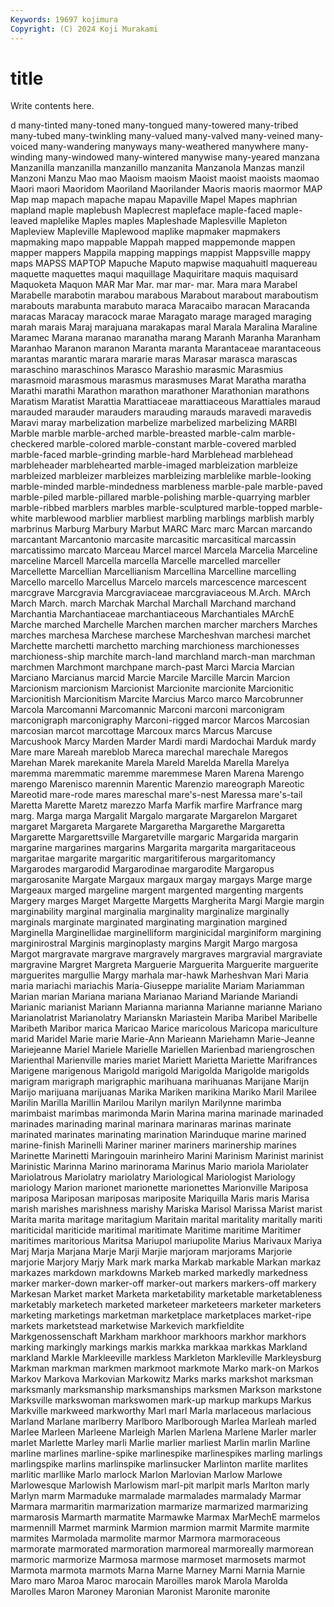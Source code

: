 ```yaml
---
Keywords: 19697 kojimura
Copyright: (C) 2024 Koji Murakami
---
```


# title

Write contents here.



d many-tinted many-toned many-tongued many-towered
many-tribed many-tubed many-twinkling many-valued many-valved many-veined many-voiced many-wandering manyways many-weathered
manywhere many-winding many-windowed many-wintered manywise many-yeared manzana Manzanilla manzanilla manzanillo
manzanita Manzanola Manzas manzil Manzoni Manzu Mao mao Maoism maoism
Maoist maoist maoists maomao Maori maori Maoridom Maoriland Maorilander Maoris
maoris maormor MAP Map map mapach mapache mapau Mapaville Mapel
Mapes maphrian mapland maple maplebush Maplecrest mapleface maple-faced maple-leaved maplelike
Maples maples Mapleshade Maplesville Mapleton Mapleview Mapleville Maplewood maplike mapmaker
mapmakers mapmaking mapo mappable Mappah mapped mappemonde mappen mapper mappers
Mappila mapping mappings mappist Mappsville mappy maps MAPSS MAPTOP Mapuche
Maputo mapwise maquahuitl maquereau maquette maquettes maqui maquillage Maquiritare maquis
maquisard Maquoketa Maquon MAR Mar Mar. mar mar- mar. Mara
mara Marabel Marabelle marabotin marabou marabous Marabout marabout maraboutism marabouts
marabunta marabuto maraca Maracaibo maracan Maracanda maracas Maracay maracock marae
Maragato marage maraged maraging marah marais Maraj marajuana marakapas maral
Marala Maralina Maraline Maramec Marana maranao maranatha marang Maranh Maranha
Maranham Maranhao Maranon maranon Maranta maranta Marantaceae marantaceous marantas marantic
marara mararie maras Marasar marasca marascas maraschino maraschinos Marasco Marashio
marasmic Marasmius marasmoid marasmous marasmus marasmuses Marat Maratha maratha Marathi
marathi Marathon marathon marathoner Marathonian marathons Maratism Maratist Marattia Marattiaceae
marattiaceous Marattiales maraud marauded marauder marauders marauding marauds maravedi maravedis
Maravi maray marbelization marbelize marbelized marbelizing MARBI Marble marble marble-arched
marble-breasted marble-calm marble-checkered marble-colored marble-constant marble-covered marbled marble-faced marble-grinding marble-hard
Marblehead marblehead marbleheader marblehearted marble-imaged marbleization marbleize marbleized marbleizer marbleizes
marbleizing marblelike marble-looking marble-minded marble-mindedness marbleness marble-pale marble-paved marble-piled marble-pillared
marble-polishing marble-quarrying marbler marble-ribbed marblers marbles marble-sculptured marble-topped marble-white marblewood
marblier marbliest marbling marblings marblish marbly marbrinus Marburg Marbury Marbut
MARC Marc marc Marcan marcando marcantant Marcantonio marcasite marcasitic marcasitical
marcassin marcatissimo marcato Marceau Marcel marcel Marcela Marcelia Marceline marceline
Marcell Marcella marcella Marcelle marcelled marceller Marcellette Marcellian Marcellianism Marcellina
Marcelline marcelling Marcello marcello Marcellus Marcelo marcels marcescence marcescent marcgrave
Marcgravia Marcgraviaceae marcgraviaceous M.Arch. MArch March March. march Marchak Marchal
Marchall Marchand marchand Marchantia Marchantiaceae marchantiaceous Marchantiales MArchE Marche marched
Marchelle Marchen marchen marcher marchers Marches marches marchesa Marchese marchese
Marcheshvan marchesi marchet Marchette marchetti marchetto marching marchioness marchionesses marchioness-ship
marchite march-land marchland march-man marchman marchmen Marchmont marchpane march-past Marci
Marcia Marcian Marciano Marcianus marcid Marcie Marcile Marcille Marcin Marcion
Marcionism marcionism Marcionist Marcionite marcionite Marcionitic Marcionitish Marcionitism Marcite Marcius
Marco marco Marcobrunner Marcola Marcomanni Marcomannic Marconi marconi marconigram marconigraph
marconigraphy Marconi-rigged marcor Marcos Marcosian marcosian marcot marcottage Marcoux marcs
Marcus Marcuse Marcushook Marcy Marden Marder Mardi mardi Mardochai Marduk
mardy Mare mare Mareah mareblob Mareca marechal marechale Maregos Marehan
Marek marekanite Marela Mareld Marelda Marella Marelya maremma maremmatic maremme
maremmese Maren Marena Marengo marengo Marenisco marennin Marentic Marenzio mareograph
Mareotic Mareotid mare-rode mares mareschal mare's-nest Maressa mare's-tail Maretta Marette
Maretz marezzo Marfa Marfik marfire Marfrance marg marg. Marga marga
Margalit Margalo margarate Margarelon Margaret margaret Margareta Margarete Margaretha Margarethe
Margaretta Margarette Margarettsville Margaretville margaric Margarida margarin margarine margarines margarins
Margarita margarita margaritaceous margaritae margarite margaritic margaritiferous margaritomancy Margarodes margarodid
Margarodinae margarodite Margaropus margarosanite Margate Margaux margaux margay margays Marge
marge Margeaux marged margeline margent margented margenting margents Margery marges
Marget Margette Margetts Margherita Margi Margie margin marginability marginal marginalia
marginality marginalize marginally marginals marginate marginated marginating margination margined Marginella
Marginellidae marginelliform marginicidal marginiform margining marginirostral Marginis marginoplasty margins Margit
Margo margosa Margot margravate margrave margravely margraves margravial margraviate margravine
Margret Margreta Marguerie Marguerita Marguerite marguerite marguerites margullie Margy marhala
mar-hawk Marheshvan Mari Maria maria mariachi mariachis Maria-Giuseppe marialite Mariam
Mariamman Marian marian Mariana mariana Marianao Mariand Mariande Mariandi Marianic
marianist Mariann Marianna marianna Marianne marianne Mariano Marianolatrist Marianolatry Marianskn
Mariastein Mariba Maribel Maribelle Maribeth Maribor marica Maricao Marice maricolous
Maricopa mariculture marid Maridel Marie marie Marie-Ann Marieann Mariehamn Marie-Jeanne
Mariejeanne Mariel Mariele Marielle Mariellen Marienbad mariengroschen Marienthal Marienville maries
mariet Mariett Marietta Mariette Marifrances Marigene marigenous Marigold marigold Marigolda
Marigolde marigolds marigram marigraph marigraphic marihuana marihuanas Marijane Marijn Marijo
marijuana marijuanas Marika Mariken marikina Mariko Maril Marilee Marilin Marilla
Marillin Marilou Marilyn marilyn Marilynne marimba marimbaist marimbas marimonda Marin
Marina marina marinade marinaded marinades marinading marinal marinara marinaras marinas
marinate marinated marinates marinating marination Marinduque marine marined marine-finish Marinelli
Mariner mariner mariners marinership marines Marinette Marinetti Maringouin marinheiro Marini
Marinism Marinist marinist Marinistic Marinna Marino marinorama Marinus Mario mariola
Mariolater Mariolatrous Mariolatry mariolatry Mariological Mariologist Mariology mariology Marion marionet
marionette marionettes Marionville Mariposa mariposa Mariposan mariposas mariposite Mariquilla Maris
maris Marisa marish marishes marishness marishy Mariska Marisol Marissa Marist
marist Marita marita maritage maritagium Maritain marital maritality maritally mariti
mariticidal mariticide maritimal maritimate Maritime maritime Maritimer maritimes maritorious Maritsa
Mariupol mariupolite Marius Marivaux Mariya Marj Marja Marjana Marje Marji
Marjie marjoram marjorams Marjorie marjorie Marjory Marjy Mark mark marka
Markab markable Markan markaz markazes markdown markdowns Markeb marked markedly
markedness marker marker-down marker-off marker-out markers markers-off markery Markesan Market
market Marketa marketability marketable marketableness marketably marketech marketed marketeer marketeers
marketer marketers marketing marketings marketman marketplace marketplaces market-ripe markets marketstead
marketwise Markevich markfieldite Markgenossenschaft Markham markhoor markhoors markhor markhors marking
markingly markings markis markka markkaa markkas Markland markland Markle Markleeville
markless Markleton Markleville Markleysburg Markman markman markmen markmoot markmote Marko
mark-on Markos Markov Markova Markovian Markowitz Marks marks markshot marksman
marksmanly marksmanship marksmanships marksmen Markson markstone Marksville markswoman markswomen mark-up
markup markups Markus Markville markweed markworthy Marl marl Marla marlaceous
marlacious Marland Marlane marlberry Marlboro Marlborough Marlea Marleah marled Marlee
Marleen Marleene Marleigh Marlen Marlena Marlene Marler marler marlet Marlette
Marley marli Marlie marlier marliest Marlin marlin Marline marline marlines
marline-spike marlinespike marlinespikes marling marlings marlingspike marlins marlinspike marlinsucker Marlinton
marlite marlites marlitic marllike Marlo marlock Marlon Marlovian Marlow Marlowe
Marlowesque Marlowish Marlowism marl-pit marlpit marls Marlton marly Marlyn marm
Marmaduke marmalade marmalades marmalady Marmar Marmara marmaritin marmarization marmarize marmarized
marmarizing marmarosis Marmarth marmatite Marmawke Marmax MarMechE marmelos marmennill Marmet
marmink Marmion marmion marmit Marmite marmite marmites Marmolada marmolite marmor
Marmora marmoraceous marmorate marmorated marmoration marmoreal marmoreally marmorean marmoric marmorize
Marmosa marmose marmoset marmosets marmot Marmota marmota marmots Marna Marne
Marney Marni Marnia Marnie Maro maro Maroa Maroc marocain Maroilles
marok Marola Marolda Marolles Maron Maroney Maronian Maronist Maronite maronite
